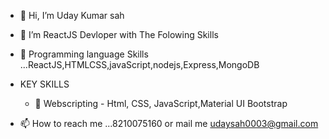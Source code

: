 - 👋 Hi, I’m Uday Kumar sah 
- 👀 I’m ReactJS Devloper with The Folowing Skills
- 🌱 Programming language Skills  ...ReactJS,HTMLCSS,javaScript,nodejs,Express,MongoDB
- KEY SKILLS
   - 💞️   Webscripting
              - Html, CSS, JavaScript,Material UI Bootstrap

- 📫 How to reach me ...8210075160 or mail me udaysah0003@gmail.com
 


